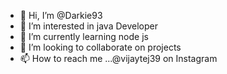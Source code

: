 - 👋 Hi, I’m @Darkie93
- 👀 I’m interested in java Developer 
- 🌱 I’m currently learning node js
- 💞️ I’m looking to collaborate on projects
- 📫 How to reach me ...@vijaytej39 on Instagram 

<!---
Darkie93/Darkie93 is a ✨ special ✨ repository because its `README.md` (this file) appears on your GitHub profile.
You can click the Preview link to take a look at your changes.
--->

